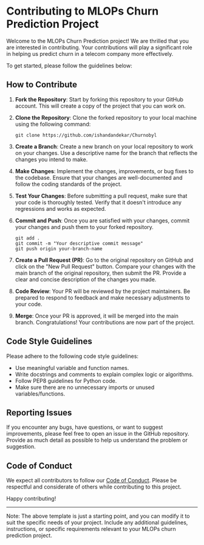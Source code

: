 # Contributing to MLOPs Churn Prediction Project

Welcome to the MLOPs Churn Prediction project! We are thrilled that you are interested in contributing. Your contributions will play a significant role in helping us predict churn in a telecom company more effectively.

To get started, please follow the guidelines below:

## How to Contribute

1. **Fork the Repository**: Start by forking this repository to your GitHub account. This will create a copy of the project that you can work on.

2. **Clone the Repository**: Clone the forked repository to your local machine using the following command:
   ```
   git clone https://github.com/ishandandekar/Churnobyl
   ```

3. **Create a Branch**: Create a new branch on your local repository to work on your changes. Use a descriptive name for the branch that reflects the changes you intend to make.

4. **Make Changes**: Implement the changes, improvements, or bug fixes to the codebase. Ensure that your changes are well-documented and follow the coding standards of the project.

5. **Test Your Changes**: Before submitting a pull request, make sure that your code is thoroughly tested. Verify that it doesn't introduce any regressions and works as expected.

6. **Commit and Push**: Once you are satisfied with your changes, commit your changes and push them to your forked repository.
   ```shell
   git add .
   git commit -m "Your descriptive commit message"
   git push origin your-branch-name
   ```

7. **Create a Pull Request (PR)**: Go to the original repository on GitHub and click on the "New Pull Request" button. Compare your changes with the main branch of the original repository, then submit the PR. Provide a clear and concise description of the changes you made.

8. **Code Review**: Your PR will be reviewed by the project maintainers. Be prepared to respond to feedback and make necessary adjustments to your code.

9. **Merge**: Once your PR is approved, it will be merged into the main branch. Congratulations! Your contributions are now part of the project.

## Code Style Guidelines

Please adhere to the following code style guidelines:

- Use meaningful variable and function names.
- Write docstrings and comments to explain complex logic or algorithms.
- Follow PEP8 guidelines for Python code.
- Make sure there are no unnecessary imports or unused variables/functions.

## Reporting Issues

If you encounter any bugs, have questions, or want to suggest improvements, please feel free to open an issue in the GitHub repository. Provide as much detail as possible to help us understand the problem or suggestion.

## Code of Conduct

We expect all contributors to follow our [Code of Conduct](CODE_OF_CONDUCT.md). Please be respectful and considerate of others while contributing to this project.

Happy contributing!

---
Note: The above template is just a starting point, and you can modify it to suit the specific needs of your project. Include any additional guidelines, instructions, or specific requirements relevant to your MLOPs churn prediction project.